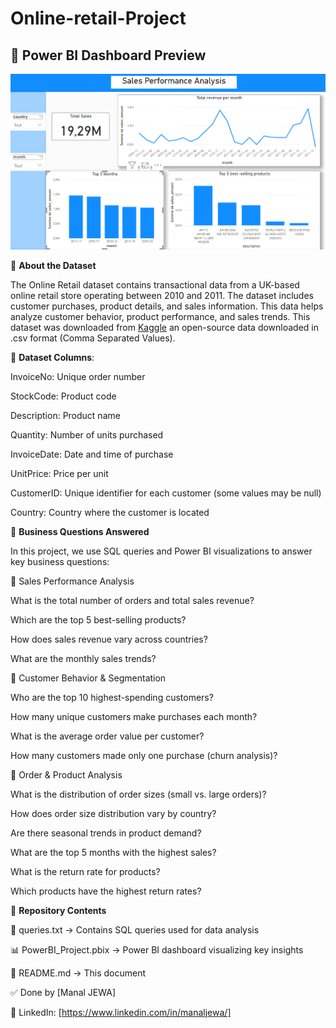 # Online-retail-Project

## 📸 Power BI Dashboard Preview  
![Power BI Dashboard](preview.PNG)

📄 **About the Dataset**

The Online Retail dataset contains transactional data from a UK-based online retail store operating between 2010 and 2011. The dataset includes customer purchases, product details, and sales information. This data helps analyze customer behavior, product performance, and sales trends.
This dataset was downloaded from [Kaggle](https://www.kaggle.com/datasets/mashlyn/online-retail-ii-uci) an open-source data downloaded in .csv format (Comma Separated Values).

📂 **Dataset Columns**:

InvoiceNo: Unique order number

StockCode: Product code

Description: Product name

Quantity: Number of units purchased

InvoiceDate: Date and time of purchase

UnitPrice: Price per unit

CustomerID: Unique identifier for each customer (some values may be null)

Country: Country where the customer is located

🎯 **Business Questions Answered**

In this project, we use SQL queries and Power BI visualizations to answer key business questions:

🔹 Sales Performance Analysis

What is the total number of orders and total sales revenue?

Which are the top 5 best-selling products?

How does sales revenue vary across countries?

What are the monthly sales trends?

🔹 Customer Behavior & Segmentation

Who are the top 10 highest-spending customers?

How many unique customers make purchases each month?

What is the average order value per customer?

How many customers made only one purchase (churn analysis)?

🔹 Order & Product Analysis

What is the distribution of order sizes (small vs. large orders)?

How does order size distribution vary by country?

Are there seasonal trends in product demand?

What are the top 5 months with the highest sales?

What is the return rate for products?

Which products have the highest return rates?

📂 **Repository Contents**

📄 queries.txt → Contains SQL queries used for data analysis

📊 PowerBI_Project.pbix → Power BI dashboard visualizing key insights

📄 README.md → This document

✅ Done by
[Manal JEWA]

🔗 LinkedIn: [https://www.linkedin.com/in/manaljewa/]

